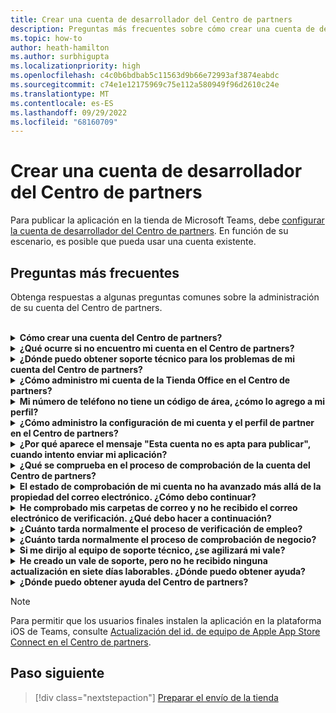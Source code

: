 ```yaml
---
title: Crear una cuenta de desarrollador del Centro de partners
description: Preguntas más frecuentes sobre cómo crear una cuenta de desarrollador del Centro de partners para publicar la aplicación en la tienda de Microsoft Teams.
ms.topic: how-to
author: heath-hamilton
ms.author: surbhigupta
ms.localizationpriority: high
ms.openlocfilehash: c4c0b6bdbab5c11563d9b66e72993af3874eabdc
ms.sourcegitcommit: c74e1e12175969c75e112a580949f96d2610c24e
ms.translationtype: MT
ms.contentlocale: es-ES
ms.lasthandoff: 09/29/2022
ms.locfileid: "68160709"
---
```

# <a name="create-a-partner-center-developer-account"></a>Crear una cuenta de desarrollador del Centro de partners

Para publicar la aplicación en la tienda de Microsoft Teams, debe [configurar la cuenta de desarrollador del Centro de partners](/office/dev/store/open-a-developer-account). En función de su escenario, es posible que pueda usar una cuenta existente.

## <a name="faq"></a>Preguntas más frecuentes

Obtenga respuestas a algunas preguntas comunes sobre la administración de su cuenta del Centro de partners.

<br>

<details>

<summary><b>Cómo crear una cuenta del Centro de partners?</b></summary>

Puede crear una cuenta del Centro de partners de una de las siguientes maneras:

* Si no está familiarizado con el Centro de partners y no tiene una cuenta de Microsoft Network, [cree una cuenta utilizando la página de inscripción del Centro de partners](/office/dev/store/open-a-developer-account#create-an-account-using-the-partner-center-enrollment-page).
* Si ya está inscrito en Microsoft Partner Network, [cree una cuenta directamente desde el Centro de partners utilizando inscripciones existentes de Microsoft Centro de partners](/office/dev/store/open-a-developer-account#create-an-account-using-an-existing-partner-center-enrollment).

<br>

</details>

<details>

<summary><b>¿Qué ocurre si no encuentro mi cuenta en el Centro de partners?</b></summary>

Abra un [vale de soporte del Centro de partners](https://partner.microsoft.com/support/v2/?stage=1) y seleccione lo siguiente:

| Menú | Opción |
| -------   | -------  |
|Categoría| Marketplace comercial|
| Tema | Preguntas generales sobre ayuda y procedimientos de Marketplace |
| Subtema| Complemento de Office |

<br>

</details>

<details>

<summary><b>¿Dónde puedo obtener soporte técnico para los problemas de mi cuenta del Centro de partners?</b></summary>

Visite la [página de soporte técnico de los editores](https://aka.ms/marketplacepublishersupport) para buscar el problema. Si las instrucciones no son útiles, cree un [vale de soporte del Centro de partners](/azure/marketplace/partner-center-portal/support#how-to-open-a-support-ticket).

<br>

</details>

<details>

<summary><b>¿Cómo administro mi cuenta de la Tienda Office en el Centro de partners?</b></summary>

Consulte [administrar su cuenta a través de Centro de partners](/office/dev/store/manage-account-settings-and-profile) para obtener más información.

<br>

</details>

<details>

<summary><b>Mi número de teléfono no tiene un código de área, ¿cómo lo agrego a mi perfil?</b></summary>

El número de teléfono tiene tres partes: código de país, código de área y número de teléfono. Si el número de teléfono no incluye un código de área, deje el segundo cuadro vacío y complete el tercer cuadro.

<br>

</details>

<details>

<summary><b>¿Cómo administro la configuración de mi cuenta y el perfil de partner en el Centro de partners?</b></summary>

Consulte [administrar la configuración de la cuenta y la información de perfil](/windows/uwp/publish/manage-account-settings-and-profile#additional-settings-and-info) para obtener más información.

<br>

</details>

<details>

<summary><b>¿Por qué aparece el mensaje "Esta cuenta no es apta para publicar", cuando intento enviar mi aplicación?</b></summary>

Ha recibido este mensaje de error porque su [estado de comprobación de la cuenta](/partner-center/verification-responses) está pendiente. Compruebe su estado en el [panel](https://partner.microsoft.com/dashboard) del Centro de partners. Seleccione el icono de engranaje **Configuración** y elija **Configuración del desarrollador > Cuenta > Configuración de la cuenta**.

![Estado de comprobación del Centro de partners](~/assets/images/partner-center-verification-status.png)

<br>

</details>

<details>

<summary><b>¿Qué se comprueba en el proceso de comprobación de la cuenta del Centro de partners?</b></summary>

Hay tres áreas de comprobación, **Propiedad del correo electrónico**, **Empleo** y **Negocio**. Para obtener más información, vea [qué se comprueba y cómo responder](/partner-center/verification-responses#what-is-verified-and-how-to-respond).

Si es el contacto principal, el administrador global o el administrador de la cuenta, puede supervisar el estado de comprobación y realizar un seguimiento del progreso en su página de perfil.

Una vez completado el proceso de comprobación, el estado de la inscripción en la página de perfil cambia de *pendiente* a *autorizado*. A continuación, el contacto principal recibe un correo electrónico de Microsoft en unos días laborables.

<br>

</details>

<details>

<summary><b>El estado de comprobación de mi cuenta no ha avanzado más allá de la propiedad del correo electrónico. ¿Cómo debo continuar?</b></summary>

Durante el proceso de comprobación de la **propiedad del correo electrónico**, se envía un correo electrónico de comprobación al contacto principal. Compruebe en su bandeja de entrada de contacto principal si hay un correo electrónico de **maccount@microsoft.com** con la línea de asunto **Acción necesaria: compruebe su cuenta de correo electrónico con Microsoft** y complete el proceso de verificación de correo electrónico. El correo electrónico de verificación se envía a la dirección que aparece en la configuración de la cuenta del Centro de partners.

Recuerde lo siguiente sobre el proceso de verificación de correo electrónico:

* El vínculo de verificación de correo electrónico solo es válido durante siete días.
* Para solicitar que se vuelva a enviar el correo electrónico, visite la página de perfil de partner y seleccione el vínculo **Reenviar correo electrónico de verificación**.
* Para asegurarse de que recibe el correo electrónico, incluya **microsoft.com** en la lista de dominios seguros y compruebe las carpetas de correo no deseado.

<br>

</details>

<details>

<summary><b>He comprobado mis carpetas de correo y no he recibido el correo electrónico de verificación. ¿Qué debo hacer a continuación?</b></summary>

Pruebe a hacer lo siguiente:

* Compruebe la carpeta de correo no deseado.
* Borre la memoria caché del explorador, vaya al panel de la cuenta del Centro de partners y seleccione **Volver a enviar el correo electrónico de verificación**.
* Intente acceder al vínculo **Reenviar correo electrónico de verificación** desde otro explorador.
* Trabaje con su departamento de TI para asegurarse de que el servidor de correo electrónico no bloquee los correos electrónicos de verificación.
* Ajuste el filtro del correo no deseado del servidor para permitir o incluir en una lista segura todos los correos electrónicos de **maccount@microsoft.com**.

<br>

</details>

<details>

<summary><b>¿Cuánto tarda normalmente el proceso de verificación de empleo?</b></summary>

Si todos los detalles enviados son correctos, el proceso de verificación de empleo tarda aproximadamente dos horas en completarse.

<br>

</details>

<details>

<summary><b>¿Cuánto tarda normalmente el proceso de comprobación de negocio?</b></summary>

Si se envían todos los documentos necesarios, la verificación de negocio tarda de uno a dos días laborables en completarse.

<br>

</details>

<details>

<summary><b>Si me dirijo al equipo de soporte técnico, ¿se agilizará mi vale?</b></summary>

Los vales de soporte se resuelven en una semana. Compruebe si hay actualizaciones enviadas al correo electrónico que proporcionó al crear el vale de soporte.

<br>

</details>

<details>

<summary><b>He creado un vale de soporte, pero no he recibido ninguna actualización en siete días laborables. ¿Dónde puedo obtener ayuda?</b></summary>

Envíe un correo electrónico a <a href="mailto:teamsubm@microsoft.com">teamsubm@microsoft.com</a> con los detalles siguientes:

* **Línea de asunto**: Problema de cuenta del Centro de partners para *el nombre de su aplicación*.
* **Cuerpo del correo electrónico**:
  * Número de vale de soporte.
  * Su id. de vendedor.
  * Captura de pantalla del problema (si es posible).

<br>

</details>

<details>

<summary><b>¿Dónde puedo obtener ayuda del Centro de partners?</b></summary>

Los siguientes recursos también le pueden ayudar:

* [Preguntas frecuentes Microsoft 365 sobre el envío de aplicaciones](/office/dev/store/appsource-submission-faq).
* [Documentación de Marketplace comercial](/azure/marketplace/).

<br>

</details>

> [!NOTE]
> Para permitir que los usuarios finales instalen la aplicación en la plataforma iOS de Teams, consulte [Actualización del id. de equipo de Apple App Store Connect en el Centro de partners](update-apple-store-team-connect-id.md).

## <a name="next-step"></a>Paso siguiente

> [!div class="nextstepaction"]
> [Preparar el envío de la tienda](~/concepts/deploy-and-publish/appsource/prepare/submission-checklist.md)
